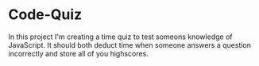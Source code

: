 # Code-Quiz

In this project I'm creating a time quiz to test someons knowledge of JavaScript. It should both deduct time when someone answers a question incorrectly and store all of you highscores.